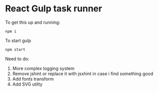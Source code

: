 React Gulp task runner
===

To get this up and running:

```
npm i
```

To start gulp

```
npm start
```

Need to do:
  1. More complex logging system
  2. Remove jshint or replace it with jsxhint in case i find something good
  3. Add fonts transform
  4. Add SVG utilty
